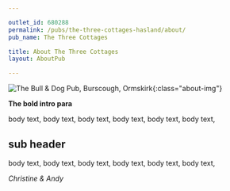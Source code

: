 ```yaml
---

outlet_id: 680288
permalink: /pubs/the-three-cottages-hasland/about/
pub_name: The Three Cottages

title: About The Three Cottages
layout: AboutPub

---
```

		
	
![The Bull & Dog Pub, Burscough, Ormskirk](/pubs/680268_the_bull_and_dog_inn/assets/bullanddogfrontage.jpg){:class="about-img"}

**The bold intro para**

body text, body text, body text, body text, body text, body text,  


## sub header
				
body text, body text, body text, body text, body text, body text,  

*Christine &amp; Andy*
		







